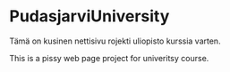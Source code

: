 # PudasjarviUniversity

Tämä on kusinen nettisivu rojekti uliopisto kurssia varten.

This is a pissy web page project for univeritsy course.
